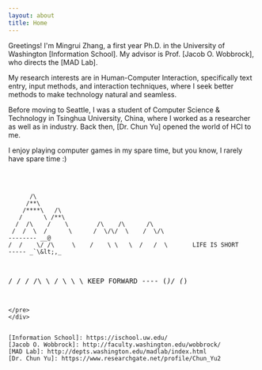 ```yaml
---
layout: about
title: Home
---
```


Greetings! I'm Mingrui Zhang, a first year Ph.D. in the University of Washington [Information School]. My advisor is Prof. [Jacob O. Wobbrock], who directs the [MAD Lab].

My research interests are in Human-Computer Interaction, specifically text entry, input methods, and interaction techniques, where I seek better methods to make technology natural and seamless. 

Before moving to Seattle, I was a student of Computer Science & Technology in Tsinghua University, China, where I worked as a researcher as well as in industry. Back then, [Dr. Chun Yu] opened the world of HCI to me.

I enjoy playing computer games in my spare time, but you know, I rarely have spare time :)
<br><br>
<head>
    <link href="assets/css/drcustom.css" rel="stylesheet" type="text/css">
</head>
<div class="ascii-div">
<pre class="ascii">




          /\
         /**\
        /****\   /\
       /      \ /**\
      /  /\    /    \        /\    /\      /\
     /  /  \  /      \      /  \/\/  \    /  \/\                           -------- __@
    /  /    \/ /\     \    /    \ \   \  /   /  \       LIFE IS SHORT      ----- _`\&lt;,_
   /  /      \/  \/\   \  /      \     \         \      KEEP FORWARD         ---- (*)/ (*)
~~~~~~~~~~~~~~~~~~~~~~~~~~~~~~~~~~~~~~~~~~~~~~~~~~~~~~~~~~~~~~~~~~~~~~~~~~~~~~~~~~~~~~~~~~~~~~~~
</pre>
</div>


[Information School]: https://ischool.uw.edu/
[Jacob O. Wobbrock]: http://faculty.washington.edu/wobbrock/
[MAD Lab]: http://depts.washington.edu/madlab/index.html
[Dr. Chun Yu]: https://www.researchgate.net/profile/Chun_Yu2
